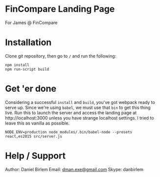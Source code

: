 # FinCompare Landing Page

For James @ FinCompare

# Installation
Clone git repository, then go to `/`  and run the following:

    npm install
    npm run-script build

# Get 'er done
Considering a successful `install` and `build`, you've got webpack ready to serve up. Since we're using `babel`, we must use that `bin` to get this thing live. Run this to launch the server and access the landing page at http://localhost:3000 unless you have strange localhost settings. I tried to leave this as vanilla as possible.

    NODE_ENV=production node_modules/.bin/babel-node --presets react,es2015 src/server.js

# Help / Support

Author: Daniel Birlem
Email: dman.exe@gmail.com
Skype: danbirlem